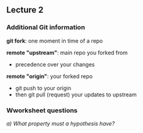 ## Lecture 2

### Additional Git information
**git fork**: one moment in time of a repo

**remote "upstream"**: main repo you forked from
* precedence over your changes

**remote "origin"**: your forked repo
* git push to your origin
* then git pull (request) your updates to upstream


### Wworksheet questions
_a) What property must a hypothesis have?_

